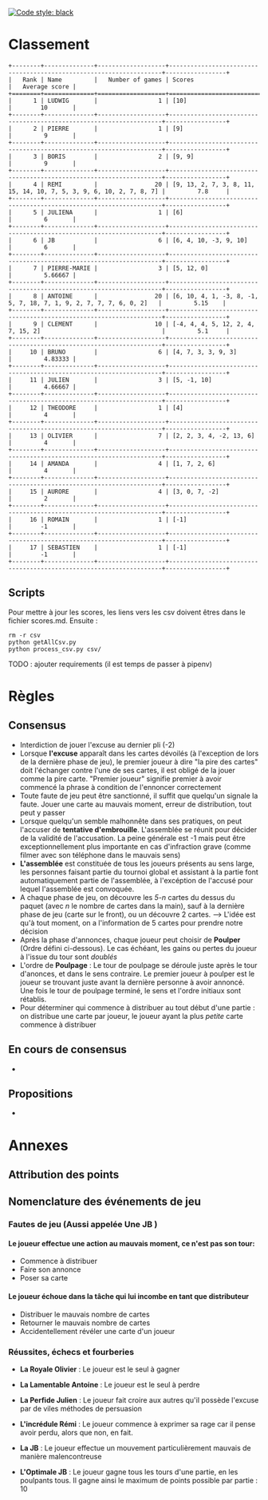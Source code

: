 [![Code style: black](https://img.shields.io/badge/code%20style-black-000000.svg)](https://github.com/ambv/black)

# Classement
```
+--------+--------------+-------------------+--------------------------------------------------------------------+-----------------+
|   Rank | Name         |   Number of games | Scores                                                             |   Average score |
+========+==============+===================+====================================================================+=================+
|      1 | LUDWIG       |                 1 | [10]                                                               |        10       |
+--------+--------------+-------------------+--------------------------------------------------------------------+-----------------+
|      2 | PIERRE       |                 1 | [9]                                                                |         9       |
+--------+--------------+-------------------+--------------------------------------------------------------------+-----------------+
|      3 | BORIS        |                 2 | [9, 9]                                                             |         9       |
+--------+--------------+-------------------+--------------------------------------------------------------------+-----------------+
|      4 | REMI         |                20 | [9, 13, 2, 7, 3, 8, 11, 15, 14, 10, 7, 5, 3, 9, 6, 10, 2, 7, 8, 7] |         7.8     |
+--------+--------------+-------------------+--------------------------------------------------------------------+-----------------+
|      5 | JULIENA      |                 1 | [6]                                                                |         6       |
+--------+--------------+-------------------+--------------------------------------------------------------------+-----------------+
|      6 | JB           |                 6 | [6, 4, 10, -3, 9, 10]                                              |         6       |
+--------+--------------+-------------------+--------------------------------------------------------------------+-----------------+
|      7 | PIERRE-MARIE |                 3 | [5, 12, 0]                                                         |         5.66667 |
+--------+--------------+-------------------+--------------------------------------------------------------------+-----------------+
|      8 | ANTOINE      |                20 | [6, 10, 4, 1, -3, 8, -1, 5, 7, 18, 7, 1, 9, 2, 7, 7, 7, 6, 0, 2]   |         5.15    |
+--------+--------------+-------------------+--------------------------------------------------------------------+-----------------+
|      9 | CLEMENT      |                10 | [-4, 4, 4, 5, 12, 2, 4, 7, 15, 2]                                  |         5.1     |
+--------+--------------+-------------------+--------------------------------------------------------------------+-----------------+
|     10 | BRUNO        |                 6 | [4, 7, 3, 3, 9, 3]                                                 |         4.83333 |
+--------+--------------+-------------------+--------------------------------------------------------------------+-----------------+
|     11 | JULIEN       |                 3 | [5, -1, 10]                                                        |         4.66667 |
+--------+--------------+-------------------+--------------------------------------------------------------------+-----------------+
|     12 | THEODORE     |                 1 | [4]                                                                |         4       |
+--------+--------------+-------------------+--------------------------------------------------------------------+-----------------+
|     13 | OLIVIER      |                 7 | [2, 2, 3, 4, -2, 13, 6]                                            |         4       |
+--------+--------------+-------------------+--------------------------------------------------------------------+-----------------+
|     14 | AMANDA       |                 4 | [1, 7, 2, 6]                                                       |         4       |
+--------+--------------+-------------------+--------------------------------------------------------------------+-----------------+
|     15 | AURORE       |                 4 | [3, 0, 7, -2]                                                      |         2       |
+--------+--------------+-------------------+--------------------------------------------------------------------+-----------------+
|     16 | ROMAIN       |                 1 | [-1]                                                               |        -1       |
+--------+--------------+-------------------+--------------------------------------------------------------------+-----------------+
|     17 | SEBASTIEN    |                 1 | [-1]                                                               |        -1       |
+--------+--------------+-------------------+--------------------------------------------------------------------+-----------------+
```

## Scripts
Pour mettre à jour les scores, les liens vers les csv doivent êtres dans le fichier scores.md. Ensuite :
```
rm -r csv
python getAllCsv.py
python process_csv.py csv/
```
TODO : ajouter requirements (il est temps de passer à pipenv)

# Règles

## Consensus

- Interdiction de jouer l'excuse au dernier pli (-2)
- Lorsque **l'excuse** apparaît dans les cartes dévoilés (à l'exception de lors de la dernière phase de jeu), le premier joueur à dire "la pire des cartes" doit l'échanger contre l'une de ses cartes, il est obligé de la jouer comme la pire carte. "Premier joueur" signifie premier à avoir commencé la phrase à condition de l'ennoncer correctement
- Toute faute de jeu peut être sanctionné, il suffit que quelqu'un signale la faute. Jouer une carte au mauvais moment, erreur de distribution, tout peut y passer
- Lorsque quelqu'un semble malhonnête dans ses pratiques, on peut l'accuser de **tentative d'embrouille**. L'assemblée se réunit pour décider de la validité de l'accusation. La peine générale est -1 mais peut être exceptionnellement plus importante en cas d'infraction grave (comme filmer avec son téléphone dans le mauvais sens)
- **L'assemblée** est constituée de tous les joueurs présents au sens large, les personnes faisant partie du tournoi global et assistant à la partie font automatiquement partie de l'assemblée, à l'excéption de l'accusé pour lequel l'assemblée est convoquée.
- A chaque phase de jeu, on découvre les *5-n* cartes du dessus du paquet (avec *n* le nombre de cartes dans la main), sauf à la dernière phase de jeu (carte sur le front), ou un découvre 2 cartes. --> L'idée est qu'à tout moment, on a l'information de 5 cartes pour prendre notre décision
- Après la phase d'annonces, chaque joueur peut choisir de **Poulper** (Ordre défini ci-dessous). Le cas échéant, les gains ou pertes du joueur à l'issue du tour sont *doublés*
- L'ordre de **Poulpage** : Le tour de poulpage se déroule juste après le tour d'anonces, et dans le sens contraire. Le premier joueur à poulper est le joueur se trouvant juste avant la dernière personne à avoir annoncé. Une fois le tour de poulpage terminé, le sens et l'ordre initiaux sont rétablis.
- Pour déterminer qui commence à distribuer au tout début d'une partie : on distribue une carte par joueur, le joueur ayant la plus *petite* carte commence à distribuer 

## En cours de consensus

- 

## Propositions 

- 



# Annexes 

## Attribution des points

## Nomenclature des événements de jeu

### Fautes de jeu (Aussi appelée **Une JB** )

#### Le joueur effectue une action au mauvais moment, ce n'est pas son tour: 
- Commence à distribuer
- Faire son annonce 
- Poser sa carte

#### Le joueur échoue dans la tâche qui lui incombe en tant que distributeur 
- Distribuer le mauvais nombre de cartes
- Retourner le mauvais nombre de cartes 
- Accidentellement révéler une carte d'un joueur



### Réussites, échecs et fourberies

- **La Royale Olivier** : Le joueur est le seul à gagner

- **La Lamentable Antoine** : Le joueur est le seul à perdre

- **La Perfide Julien** : Le joueur fait croire aux autres qu'il possède l'excuse par de viles méthodes de persuasion

- **L'incrédule Rémi** : Le joueur commence à exprimer sa rage car il pense avoir perdu, alors que non, en fait.

- **La JB** : Le joueur effectue un mouvement particulièrement mauvais de manière malencontreuse 

- **L'Optimale JB** : Le joueur gagne tous les tours d'une partie, en les poulpants tous. Il gagne ainsi le maximum de points possible par partie : 10
